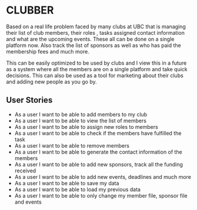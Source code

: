 # CLUBBER

Based on a real life problem faced by many clubs at UBC that is 
managing their list of club members, their roles , tasks assigned
contact information and what are the upcoming events. These all can 
be done on a single platform now. Also track the list of 
sponsors as well as who has paid the membership fees and much more.

This can be easily optimized to be used by clubs and I view this in a future as a system where all the members
are on a single platform and take quick decisions. This can 
also be used as a tool for marketing about their clubs and adding new people as you go by.


## User Stories  

- As a user I want to be able to add members to my club
- As a user I want to be able to view the list of members
- As a user I want to be able to assign new roles to members
- As a user I want to be able to check if the members have fulfilled the task
- As a user I want to be able to remove members
- As a user I want to be able to generate the contact information of the  members
- As a user I want to be able to add new sponsors, track all the funding received 
- As a user I want to be able to add new events, deadlines and much more
- As a user I want to be able to save my data
- As a user I want to be able to load my previous data 
- As a user I want to be able to only change my member file, sponsor file and events





